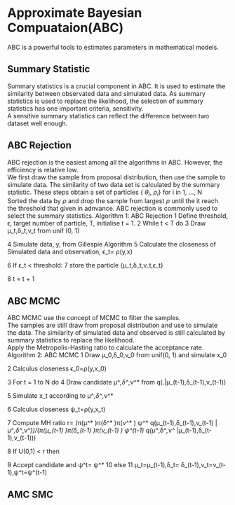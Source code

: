 # Approximate Bayesian Compuataion(ABC)
ABC is a powerful tools to estimates parameters in mathematical models.  
## Summary Statistic
Summary statistics is a crucial component in ABC. It is used to estimate the similarity between observated data and simulated data. 
As summary statistics is used to replace the likelihood, the selection of summary statistics has one important criteria, sensitivity.  
A sensitive summary statistics can reflect the difference between two dataset well enough.  

## ABC Rejection
ABC rejection is the easiest among all the algorithms in ABC. However, the efficiency is relative low.  
We first draw the sample from proposal distribution, then use the sample to simulate data. 
The similarity of two data set is calculated by the summary statistic.  These steps obtain a set of particles { $\theta_i$, $\rho_i$} for i in 1, ..., N  
Sorted the data by $\rho$ and drop the sample from largest $\rho$ until the it reach the threshold that given in adnvance.
ABC rejection is commonly used to select the summary statistics. 
Algorithm 1: ABC Rejection
1	Define threshold, ϵ, target number of particle, T, initialise t = 1.
2	While t < T do
3		Draw μ_t,δ_t,ν_t from unif (0, 1)

4		Simulate data, y, from Gillespie Algorithm 
5		Calculate the closeness of Simulated data and observation, ϵ_t= ρ(y,x)

6		If ϵ_t < threshold:
7			store the particle {μ_t,δ_t,ν_t,ϵ_t}

8			t = t + 1

## ABC MCMC
ABC MCMC use the concept of MCMC to filter the samples.  
The samples are still draw from proposal distribution and use to simulate the data. The similarity of simulated data and observed is still calculated by summary statistics to replace the likelihood.  
Apply the Metropolis-Hasting ratio to calculate the acceptance rate. 
Algorithm 2: ABC MCMC
1	Draw μ_0,δ_0,ν_0 from unif(0, 1) and simulate x_0

2	Calculus closeness ϵ_0=ρ(y,x_0)

3	For t = 1 to N do
4		Draw candidate μ^*,δ^*,ν^* from q(.|μ_(t-1),δ_(t-1),ν_(t-1))

5		Simulate x_t according to μ^*,δ^*,ν^*

6		Calculus closeness ψ_t=ρ(y,x_t) 

7		Compute MH ratio r=  (π(μ^* )π(δ^* )π(ν^* ) ψ^* q(μ_(t-1),δ_(t-1),ν_(t-1) |μ^*,δ^*,ν^*))/(π(μ_(t-1) )π(δ_(t-1) )π(ν_(t-1) ) ψ^(t-1)  q(μ^*,δ^*,ν^* |μ_(t-1),δ_(t-1),ν_(t-1)))

8		If U(0,1) < r then

9			Accept candidate and ψ^t= ψ^*
10		else
11			μ_t=μ_(t-1),δ_t= δ_(t-1),ν_t=ν_(t-1),ψ^t=ψ^(t-1)

## AMC SMC
